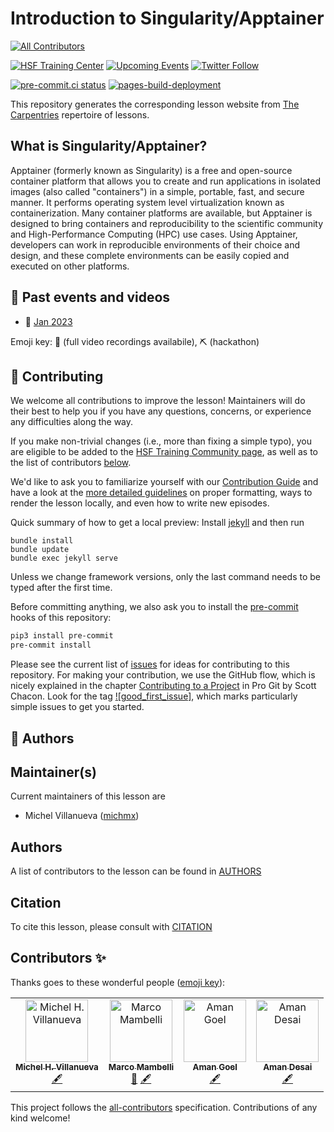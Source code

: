 # Introduction to Singularity/Apptainer
<!-- ALL-CONTRIBUTORS-BADGE:START - Do not remove or modify this section -->
[![All Contributors](https://img.shields.io/badge/all_contributors-4-orange.svg?style=flat-square)](#contributors-)
<!-- ALL-CONTRIBUTORS-BADGE:END -->

[![HSF Training Center][training-center-badge]][hsf-training-center]
[![Upcoming Events][schools-badge]][schools]
[![Twitter Follow][twitter-badge]][twitter]

[![pre-commit.ci status](https://results.pre-commit.ci/badge/github/hsf-training/hsf-training-singularity-webpage/gh-pages.svg)](https://results.pre-commit.ci/latest/github/hsf-training/hsf-training-singularity-webpage/gh-pages)
[![pages-build-deployment](https://github.com/hsf-training/hsf-training-singularity-webpage/actions/workflows/pages/pages-build-deployment/badge.svg)](https://github.com/hsf-training/hsf-training-singularity-webpage/actions/workflows/pages/pages-build-deployment)

This repository generates the corresponding lesson website from [The Carpentries](https://carpentries.org/) repertoire of lessons.

## What is Singularity/Apptainer?

Apptainer (formerly known as Singularity) is a free and open-source container platform that allows you to create and run applications in isolated images (also called "containers") in a simple, portable, fast, and secure manner. It performs operating system level virtualization known as containerization. Many container platforms are available, but Apptainer is designed to bring containers and reproducibility to the scientific community and High-Performance Computing (HPC) use cases. Using Apptainer, developers can work in reproducible environments of their choice and design, and these complete environments can be easily copied and executed on other platforms.

## 📅 Past events and videos

* 🎥 [Jan 2023](https://indico.cern.ch/event/1219810/)

Emoji key: 🎥 (full video recordings availabile), ⛏️ (hackathon)

## 🤗 Contributing
<!-- CENTRALLY MAINTAINED SECTION -->
<!-- Remove the above marker to disable having this section be overwritten -->

We welcome all contributions to improve the lesson! Maintainers will do their best to help you if you have any
questions, concerns, or experience any difficulties along the way.

If you make non-trivial changes (i.e., more than fixing a simple typo), you are eligible to be added to the [HSF Training Community page][hsf-training-community],
as well as to the list of contributors [below](#contributors-).

We'd like to ask you to familiarize yourself with our [Contribution Guide](CONTRIBUTING.md) and have a look at
the [more detailed guidelines][lesson-example] on proper formatting, ways to render the lesson locally, and even
how to write new episodes.

Quick summary of how to get a local preview: Install [jekyll][jekyll] and then run

```
bundle install
bundle update
bundle exec jekyll serve
```

Unless we change framework versions, only the last command needs to be typed after the first time.

Before committing anything, we also ask you to install the [pre-commit][pre-commit] hooks of this repository:

```bash
pip3 install pre-commit
pre-commit install
```

Please see the current list of [issues][issues] for ideas for contributing to this
repository. For making your contribution, we use the GitHub flow, which is
nicely explained in the chapter [Contributing to a Project][progit] in Pro Git
by Scott Chacon.
Look for the tag [![good_first_issue]][gfi-badge], which marks particularly simple issues to get you started.

<!-- END CENTRALLY MAINTAINED SECTION -->
## 💖 Authors

## Maintainer(s)

Current maintainers of this lesson are

* Michel Villanueva ([michmx](https://github.com/michmx))


## Authors

A list of contributors to the lesson can be found in [AUTHORS](AUTHORS)

## Citation

To cite this lesson, please consult with [CITATION](CITATION)

[lesson-example]: https://carpentries.github.io/lesson-example

## Contributors ✨

Thanks goes to these wonderful people ([emoji key](https://allcontributors.org/docs/en/emoji-key)):

<!-- ALL-CONTRIBUTORS-LIST:START - Do not remove or modify this section -->
<!-- prettier-ignore-start -->
<!-- markdownlint-disable -->
<table>
  <tbody>
    <tr>
      <td align="center"><a href="https://github.com/michmx"><img src="https://avatars.githubusercontent.com/u/2147367?v=4?s=100" width="100px;" alt="Michel H. Villanueva"/><br /><sub><b>Michel H. Villanueva</b></sub></a><br /><a href="#content-michmx" title="Content">🖋</a></td>
      <td align="center"><a href="https://github.com/mambelli"><img src="https://avatars.githubusercontent.com/u/1558058?v=4?s=100" width="100px;" alt="Marco Mambelli"/><br /><sub><b>Marco Mambelli</b></sub></a><br /><a href="#ideas-mambelli" title="Ideas, Planning, & Feedback">🤔</a> <a href="#content-mambelli" title="Content">🖋</a></td>
      <td align="center"><a href="https://github.com/amangoel185"><img src="https://avatars.githubusercontent.com/u/10528392?v=4?s=100" width="100px;" alt="Aman Goel"/><br /><sub><b>Aman Goel</b></sub></a><br /><a href="#content-amangoel185" title="Content">🖋</a></td>
      <td align="center"><a href="https://github.com/amanmdesai"><img src="https://avatars.githubusercontent.com/u/98302868?v=4?s=100" width="100px;" alt="Aman Desai"/><br /><sub><b>Aman Desai</b></sub></a><br /><a href="#content-amanmdesai" title="Content">🖋</a></td>
    </tr>
  </tbody>
</table>

<!-- markdownlint-restore -->
<!-- prettier-ignore-end -->

<!-- ALL-CONTRIBUTORS-LIST:END -->

This project follows the [all-contributors](https://github.com/all-contributors/all-contributors) specification. Contributions of any kind welcome!



[lesson-example]: https://carpentries.github.io/lesson-example
[pre-commit]: https://pre-commit.com/
[hsf-training-community]: https://hepsoftwarefoundation.org/training/community
[hsf-training-center]: https://hepsoftwarefoundation.org/training/curriculum.html
[training-center-badge]: https://img.shields.io/badge/HSF%20Training%20Center-browse-ff69b4
[schools]: https://hepsoftwarefoundation.org/Schools/events.html
[issues]: https://github.com/hsf-training/hsf-training-singularity-webpage/issues
[progit]: http://git-scm.com/book/en/v2/GitHub-Contributing-to-a-Project
[jekyll]: https://jekyllrb.com/
[allcontrib-emoji-key]: https://allcontributors.org/docs/en/emoji-key
[gfi-badge]: https://img.shields.io/badge/-good%20first%20issue-gold.svg
[schools-badge]: https://img.shields.io/badge/upcoming%20events-browse-ff69b4
[twitter-badge]: https://img.shields.io/twitter/follow/hsftraining?style=social
[twitter]: https://twitter.com/hsftraining
